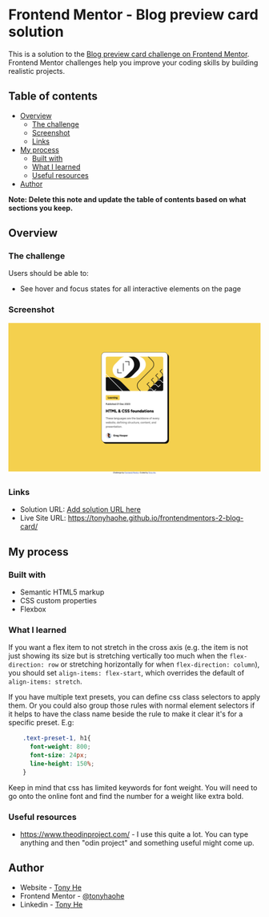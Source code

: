 # Frontend Mentor - Blog preview card solution

This is a solution to the [Blog preview card challenge on Frontend Mentor](https://www.frontendmentor.io/challenges/blog-preview-card-ckPaj01IcS). Frontend Mentor challenges help you improve your coding skills by building realistic projects. 

## Table of contents

- [Overview](#overview)
  - [The challenge](#the-challenge)
  - [Screenshot](#screenshot)
  - [Links](#links)
- [My process](#my-process)
  - [Built with](#built-with)
  - [What I learned](#what-i-learned)
  - [Useful resources](#useful-resources)
- [Author](#author)

**Note: Delete this note and update the table of contents based on what sections you keep.**

## Overview

### The challenge

Users should be able to:

- See hover and focus states for all interactive elements on the page

### Screenshot

![](./screenshot.png)

### Links

- Solution URL: [Add solution URL here](https://your-solution-url.com)
- Live Site URL: https://tonyhaohe.github.io/frontendmentors-2-blog-card/

## My process

### Built with

- Semantic HTML5 markup
- CSS custom properties
- Flexbox

### What I learned

If you want a flex item to not stretch in the cross axis (e.g. the item is not just showing its size but is stretching vertically too much when the `flex-direction: row` or stretching horizontally for when `flex-direction: column`), you should set `align-items: flex-start`, which overrides the default of `align-items: stretch`. 

If you have multiple text presets, you can define css class selectors to apply them. Or you could also group those rules with normal element selectors if it helps to have the class name beside the rule to make it clear it's for a specific preset. E.g: 

```css
    .text-preset-1, h1{
      font-weight: 800;
      font-size: 24px;
      line-height: 150%;
    }
```

Keep in mind that css has limited keywords for font weight. You will need to go onto the online font and find the number for a weight like extra bold. 

### Useful resources

- https://www.theodinproject.com/ - I use this quite a lot. You can type anything and then "odin project" and something useful might come up.

## Author

- Website - [Tony He](https://tonyhaohe.github.io/frontendmentors-2-blog-card/)
- Frontend Mentor - [@tonyhaohe](https://www.frontendmentor.io/profile/tonyhaohe)
- Linkedin - [Tony He](https://linkedin.com/in/tony-he-birmingham)

